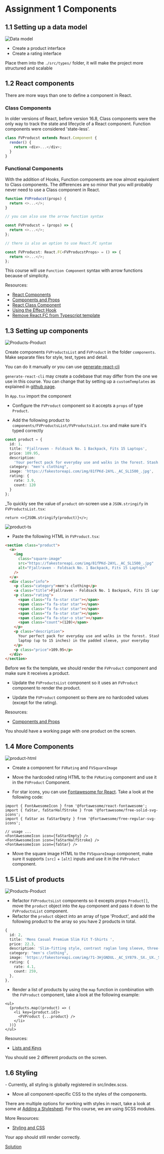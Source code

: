 # Assignment 1 Components

## 1.1 Setting up a data model

![Data model](../assets/data-model.png)

- Create a product interface
- Create a rating interface

Place them into the `./src/types/` folder, it will make the project more structured and scalable

## 1.2 React components

There are more ways than one to define a component in React.

### Class Components

In older versions of React, before version 16.8, Class components were the only way to track the state and lifecycle of a React component. Function components were considered 'state-less'.

```javascript
class FVProducst extends React.Component {
  render() {
    return <div>...</div>;
  }
}
```

### Functional Components

With the addition of Hooks, Function components are now almost equivalent to Class components. The differences are so minor that you will probably never need to use a Class component in React.

```javascript
function FVProducst(props) {
  return <>...</>;
}

// you can also use the arrow function syntax

const FVProducst = (props) => {
  return <>...</>;
};

// there is also an option to use React.FC syntax

const FVProducst: React.FC<FVProducstProps> = () => {
  return <>...</>;
};
```

This course will use `Function Component` syntax with arrow functions because of simplicity.

Resources:

- [React Components](https://www.w3schools.com/react/react_components.asp)
- [Components and Props](https://reactjs.org/docs/components-and-props.html)
- [React Class Component](https://reactjs.org/docs/react-component.html)
- [Using the Effect Hook](https://reactjs.org/docs/hooks-effect.html)
- [Remove React.FC from Typescript template](https://github.com/facebook/create-react-app/pull/8177)

## 1.3 Setting up components

![Products-Product](../assets/products-product.png)

Create components `FVProductsList` and `FVProduct` in the folder `components`. Make separate files for style, test, types and detail.

You can do it manually or you can use [generate-react-cli](https://github.com/arminbro/generate-react-cli)

`generate-react-cli` may create a codebase that may differ from the one we use in this course.
You can change that by setting up a `customTemplates` as explained in [github page](https://github.com/arminbro/generate-react-cli#custom-component-templates).

In `App.tsx` import the component <FVProductsList />

- Configure the `FVProduct` component so it accepts a `props` of type `Product`.

- Add the following product to `components/FVProductsList/FVProductsList.tsx` and make sure it's typed correctly

```typescript
const product = {
  id: 1,
  title: 'Fjallraven - Foldsack No. 1 Backpack, Fits 15 Laptops',
  price: 109.95,
  description:
    'Your perfect pack for everyday use and walks in the forest. Stash your laptop (up to 15 inches) in the padded sleeve, your every day',
  category: "men's clothing",
  image: 'https://fakestoreapi.com/img/81fPKd-2AYL._AC_SL1500_.jpg',
  rating: {
    rate: 3.9,
    count: 120
  }
};
```

\_To quickly see the value of `product` on-screen use a `JSON.stringify` in `FVProductsList.tsx`:

```tsx
return <>{JSON.stringify(product)}</>;
```

![product-ts](../assets/product-ts.png)

- Paste the following HTML in `FVProduct.tsx`:

```html
<section class="product">
  <a>
    <img
      class="square-image"
      src="https://fakestoreapi.com/img/81fPKd-2AYL._AC_SL1500_.jpg"
      alt="Fjallraven - Foldsack No. 1 Backpack, Fits 15 Laptops"
    />
  </a>
  <div class="info">
    <p class="category">men's clothing</p>
    <a class="title">Fjallraven - Foldsack No. 1 Backpack, Fits 15 Laptops</a>
    <p class="rating">
      <span class="fa fa-star star"></span>
      <span class="fa fa-star star"></span>
      <span class="fa fa-star star"></span>
      <span class="fa fa-star star"></span>
      <span class="fa fa-star-o star"></span>
      <span class="count">(120)</span>
    </p>
    <p class="description">
      Your perfect pack for everyday use and walks in the forest. Stash your
      laptop (up to 15 inches) in the padded sleeve, your everyday
    </p>
    <p class="price">109.95</p>
  </div>
</section>
```

Before we fix the template, we should render the `FVProduct` component and make sure it receives a product.

- Update the `FVProductsList` component so it uses an `FVProduct` component to render the product.

- Update the `FVProduct` component so there are no hardcoded values (except for the rating).

Resources:

- [Components and Props](https://reactjs.org/docs/components-and-props.html)

You should have a working page with one product on the screen.

## 1.4 More Components

![product-html](../assets/product-html-components.png)

- Create a component for `FVRating` and `FVSquareImage`

- Move the hardcoded rating HTML to the `FVRating` component and use it in the `FVProduct` Component.
- For star icons, you can use [Fontawesome for React](https://fontawesome.com/v5/docs/web/use-with/react). Take a look at the following code:

```tsx
import { FontAwesomeIcon } from '@fortawesome/react-fontawesome';
import { faStar, faStarHalfStroke } from '@fortawesome/free-solid-svg-icons';
import { faStar as faStarEmpty } from '@fortawesome/free-regular-svg-icons';

// usage ...
<FontAwesomeIcon icon={faStarEmpty} />
<FontAwesomeIcon icon={faStarHalfStroke} />
<FontAwesomeIcon icon={faStar} />
```

- Move the square image HTML to the `FVSquareImage` component, make sure it supports `[src]` + `[alt]` inputs and use it in the `FVProduct` component.

## 1.5 List of products

![Products-Product](../assets/products-product.png)

- Refactor `FVProductsList` components so it excepts props `Product[]`, move the `product` object into the `App` component and pass it down to the `FVProductsList` component.
- Refactor the `product` object into an array of type 'Product', and add the following product to the array so you have 2 products in total.

```typescript
{
  id: 2,
  title: 'Mens Casual Premium Slim Fit T-Shirts ',
  price: 22.3,
  description: 'Slim-fitting style, contrast raglan long sleeve, three-button henley placket, light weight & soft fabric for breathable and comfortable wearing. And Solid stitched shirts with round neck are made for durability and a great fit for casual fashion wear and diehard baseball fans. The Henley style round neckline includes a three-button placket.',
  category: "men's clothing",
  image: 'https://fakestoreapi.com/img/71-3HjGNDUL._AC_SY879._SX._UX._SY._UY_.jpg',
  rating: {
    rate: 4.1,
    count: 259,
  },
},
```

- Render a list of products by using the `map` function in combination with the `FVProduct` component, take a look at the following example:

```tsx
<ul>
  {products.map((product) => (
    <li key={product.id}>
      <FVProduct {...product} />
    </li>
  ))}
</ul>
```

Resources:

- [Lists and Keys](https://reactjs.org/docs/lists-and-keys.html)

You should see 2 different products on the screen.

## 1.6 Styling

- Currently, all styling is globally registered in src/index.scss.

- Move all component-specific CSS to the styles of the components.

There are multiple options for working with styles in react, take a look at some at [Adding a Stylesheet](https://create-react-app.dev/docs/adding-a-stylesheet). For this course, we are using SCSS modules.

More Resources:

- [Styling and CSS](https://reactjs.org/docs/faq-styling.html)

Your app should still render correctly.

[Solution](https://github.com/FrontValue/react-training/compare/master...assignment-2)
